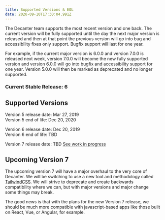 ```yaml
---
title: Supported Versions & EOL
date: 2020-09-10T17:30:04.991Z
---
```

The Decanter team supports the most recent version and one back. The current version will be fully supported until the day the next major version is released and then at that point the previous version will go into bug and accessibility fixes only support. Bugfix support will last for one year. 

For example, if the current major version is 6.0.0 and version 7.0.0 is released next week, version 7.0.0 will become the new fully supported version and version 6.0.0 will go into bugfix and accessibility support for one year. Version 5.0.0 will then be marked as deprecated and no longer supported.

### Current Stable Release: 6

## Supported Versions

Version 5 release date: Mar 27, 2019\
Version 5 end of life: Dec 20, 2020

Version 6 release date: Dec 20, 2019\
Version 6 end of life: TBD

Version 7 release date: TBD [See work in progress](https://github.com/SU-SWS/decanter/tree/v7-tailwind)

## Upcoming Version 7

The upcoming version 7 will have a major overhaul to the very core of Decanter. We will be switching to use a new tool and methodology called [TailwindCSS](https://tailwindcss.com/). We will strive to deprecate and create backwards compatibility where we can, but with major versions and major change some things may break. 

The good news is that with the plans for the new Version 7 release, we should be much more compatible with javascript-based apps like those built on React, Vue, or Angular, for example.
